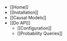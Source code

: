 * [[Home]]
* [[Installation]]
* [[Causal Models]]
* [[Do API]]
    * [[Configuration]]
    * [[Probability Queries]]
